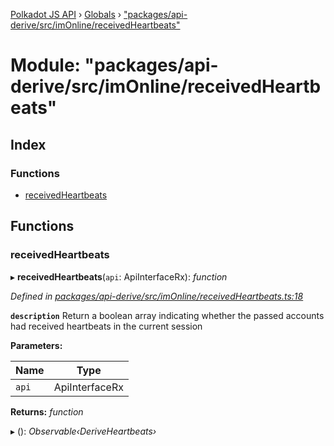 [Polkadot JS API](../README.md) › [Globals](../globals.md) › ["packages/api-derive/src/imOnline/receivedHeartbeats"](_packages_api_derive_src_imonline_receivedheartbeats_.md)

# Module: "packages/api-derive/src/imOnline/receivedHeartbeats"

## Index

### Functions

* [receivedHeartbeats](_packages_api_derive_src_imonline_receivedheartbeats_.md#receivedheartbeats)

## Functions

###  receivedHeartbeats

▸ **receivedHeartbeats**(`api`: ApiInterfaceRx): *function*

*Defined in [packages/api-derive/src/imOnline/receivedHeartbeats.ts:18](https://github.com/polkadot-js/api/blob/1cf4d6b9b/packages/api-derive/src/imOnline/receivedHeartbeats.ts#L18)*

**`description`** Return a boolean array indicating whether the passed accounts had received heartbeats in the current session

**Parameters:**

Name | Type |
------ | ------ |
`api` | ApiInterfaceRx |

**Returns:** *function*

▸ (): *Observable‹DeriveHeartbeats›*

